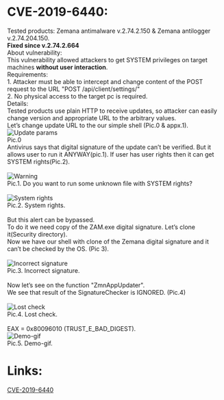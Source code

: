 # CVE-2019-6440:
Tested products:
	Zemana antimalware v.2.74.2.150 & Zemana antilogger v.2.74.204.150.\
**Fixed since v.2.74.2.664**\
About vulnerability:\
	This vulnerability allowed attackers to get SYSTEM privileges on target machines **without user interaction**.\
Requirements:\
	1. Attacker must be able to intercept and change content of the POST request to the URL "POST /api/client/settings/<id>"\
	2. No physical access to the target pc is required.\
Details:\
	Tested products use plain HTTP to receive updates, so attacker can easily change version and appropriate URL to the arbitrary values.\
Let’s change update URL to the our simple shell (Pic.0 & appx.1).\
![Update params](/images/UpdateUrl.png)\
Pic.0\
Antivirus says that digital signature of the update can’t be verified. But it allows user to run it ANYWAY(pic.1). If user has user rights then it can get SYSTEM rights(Pic.2).\
\
![Warning](/images/Warning.png)\
Pic.1. Do you want to run some unknown file with SYSTEM rights?\
\
![System rights](/images/NtSystem.png)\
Pic.2. System rights.\
\
But this alert can be bypassed.\
To do it we need copy of the ZAM.exe digital signature. Let’s clone it(Security directory).\
Now we have our shell with clone of the Zemana digital signature and it can’t be checked by the OS. (Pic 3).\
\
![Incorrect signature](/images/IncorrectSignature.png)\
Pic.3. Incorrect signature.\
\
Now let’s see on the function "ZmnAppUpdater".\
We see that result of the SignatureChecker is IGNORED. (Pic.4)\
\
![Lost check](/images/ZmnAppUpdater.png)\
Pic.4. Lost check.\
\
EAX = 0x80096010 (TRUST_E_BAD_DIGEST).\
![Demo-gif](/images/gif.gif)\
Pic.5. Demo-gif.
# Links:
[CVE-2019-6440](https://cve.mitre.org/cgi-bin/cvename.cgi?name=CVE-2019-6440)
